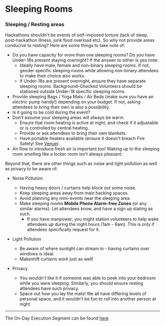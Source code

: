 # Sleeping Rooms

### Sleeping / Resting areas

Hackathons shouldn't be events of self-imposed torture (lack of sleep, post-hackathon illness, junk food overload etc).  So why not provide areas conducive to resting?  Here are some things to take note of:

- Do you have capacity for more than one sleeping rooms?  Do you have Under-18s present staying overnight?  If the answer to either is yes note:
	- Ideally have male, female and non-binary sleeping rooms.  If not, gender specific sleeping rooms while allowing non-binary attendees to make their choice also works.
	- If Under-18s are present overnight, ensure they have separate sleeping rooms. Background-Checked Volunteers should be stationed outside Under-18 specific sleeping rooms.
- Provide sleeping Bags / Yoga Mats / Air Beds (make sure you have an *electric* pump handy!) depending on your budget.  If not, asking attendees to bring their own is also a possibility. 
- Is it going to be cold during the event?
- Don't assume your sleeping areas will always be warm.
	- Ensure that room heating is active at night, and check if it adjustable or is controlled by central heating.
	- Provide or ask attendees to bring their own blankets.
	- Have portable heaters available (ensure it doesn't breach Fire Safety!  See [Venue](Pre-Event/Venue.md "Venue")).
- Air flow to introduce fresh air is important too!  Waking up to the sleeping room smelling like a locker room isn't always pleasant.

Beyond that, there are other things such as noise and light pollution as well as privacy to be aware of:

- Noise Pollution
	- Having heavy doors / curtains help block out some noise.
	- Keep sleeping areas away from main hacking spaces.
	- Avoid planning any mini-events near the sleeping area.
	- Make sleeping rooms **Mobile Phone Alarm-free Zones** (or any similar alarms).  Let attendees know, and have a sign up stating as such.
		- If you have manpower, you might station volunteers to help wake attendees up during the night hours (1am - 6am).  This is only if attendees specifically request for it.

- Light Pollution
	- Be aware of where sunlight can stream in - having curtains over windows is ideal.
	- Makeshift curtains work just as well!  

- Privacy
	- You wouldn't like it if someone was able to peek into your bedroom while you were sleeping.  Similarly, you should ensure resting attendees have such privacy.
	- Space out how you lay the mats!  We all have differing levels of personal space, and it wouldn't be fun to roll into another person at night.

---

The On-Day Execution Segment can be found [here](On-Day-Execution/Sleeping-Rooms.md)